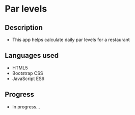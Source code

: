 # Par levels

## Description

- This app helps calculate daily par levels for a restaurant

## Languages used

- HTML5
- Bootstrap CSS
- JavaScript ES6

## Progress

- In progress...
